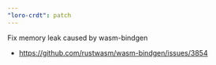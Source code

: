 ```yaml
---
"loro-crdt": patch
---
```


Fix memory leak caused by wasm-bindgen

- https://github.com/rustwasm/wasm-bindgen/issues/3854
